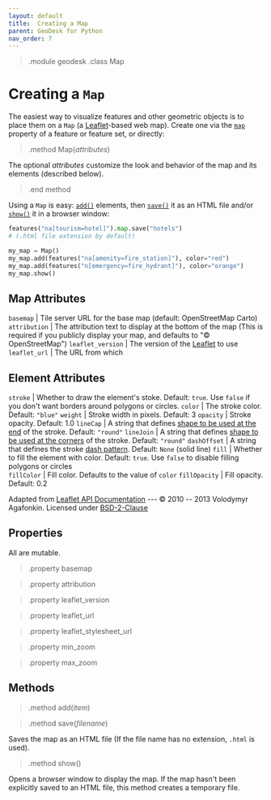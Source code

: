 ```yaml
---
layout: default
title:  Creating a Map
parent: GeoDesk for Python
nav_order: 7
---
```


> .module geodesk
> .class Map
 
# Creating a `Map`

The easiest way to visualize features and other geometric objects is to place them on a `Map` (a [Leaflet](https://www.leafletjs.com)-based web map). Create one via the [`map`](#Feature.map) property of a feature or feature set, or directly:

> .method Map(*attributes*)
 
The optional *attributes* customize the look and behavior of the map and its elements (described below).

> .end method

Using a `Map` is easy: [`add()`](#Map.add) elements, then [`save()`](#Map.save) it as an HTML file and/or [`show()`](#Map.show) it in a browser window:

```python
features("na[tourism=hotel]").map.save("hotels")
# (.html file extension by default)

my_map = Map()
my_map.add(features("na[amenity=fire_station]"), color="red")
my_map.add(features("n[emergency=fire_hydrant]"), color="orange")
my_map.show()
```

## Map Attributes

`basemap` | Tile server URL for the base map (default: OpenStreetMap Carto)
`attribution` | The attribution text to display at the bottom of the map (This is          required if you publicly display your map, and defaults to "&copy; OpenStreetMap") 
`leaflet_version` | The version of the [Leaflet](https://www.leafletjs.com) to use
`leaflet_url` | The URL from which 

## Element Attributes

`stroke` | Whether to draw the element's stoke. Default: `true`. Use `false` if you don't want borders around polygons or circles.
`color` | The stroke color. Default: `"blue"`
`weight` | Stroke width in pixels. Default: 3
`opacity` | Stroke opacity. Default: 1.0
`lineCap` | A string that defines <a href="https://developer.mozilla.org/docs/Web/SVG/Attribute/stroke-linecap">shape to be used at the end</a> of the stroke. Default: `"round"`
`lineJoin` | A string that defines <a href="https://developer.mozilla.org/docs/Web/SVG/Attribute/stroke-linejoin">shape to be used at the corners</a> of the stroke. Default: `"round"`
`dashOffset` | A string that defines the stroke <a href="https://developer.mozilla.org/docs/Web/SVG/Attribute/stroke-dasharray">dash pattern</a>. Default: `None` (solid line)
`fill` | Whether to fill the element with color. Default: `true`. Use `false` to disable filling polygons or circles	
`fillColor` | Fill color. Defaults to the value of `color`
`fillOpacity` | Fill opacity. Default: 0.2 


Adapted from [Leaflet API Documentation](https://leafletjs.com/reference.html#path) --- &copy; 2010 -- 2013 Volodymyr Agafonkin. Licensed under [BSD-2-Clause](https://github.com/Leaflet/Leaflet/blob/main/LICENSE)


## Properties

All are mutable.

> .property basemap

> .property attribution

> .property leaflet_version

> .property leaflet_url

> .property leaflet_stylesheet_url

> .property min_zoom

> .property max_zoom

## Methods

> .method add(*item*)

> .method save(*filename*)

Saves the map as an HTML file (If the file name has no extension, `.html` is used).

> .method show()

Opens a browser window to display the map. If the map hasn't been explicitly saved to an HTML file, this method creates a temporary file.
